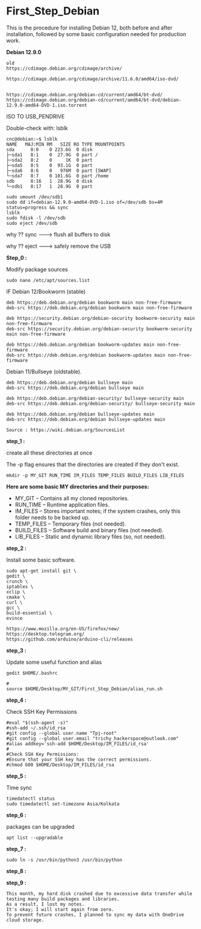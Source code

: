 # First_Step_Debian
This is the procedure for installing Debian 12, both before and after installation, followed by some basic configuration needed for production work.


**Debian 12.9.0**

```
old
https://cdimage.debian.org/cdimage/archive/

https://cdimage.debian.org/cdimage/archive/11.6.0/amd64/iso-dvd/


https://cdimage.debian.org/debian-cd/current/amd64/bt-dvd/
https://cdimage.debian.org/debian-cd/current/amd64/bt-dvd/debian-12.9.0-amd64-DVD-1.iso.torrent

```

ISO TO USB_PENDRIVE


Double-check with: lsblk
```
cnc@debian:~$ lsblk
NAME   MAJ:MIN RM   SIZE RO TYPE MOUNTPOINTS
sda      8:0    0 223.6G  0 disk 
├─sda1   8:1    0  27.9G  0 part /
├─sda2   8:2    0     1K  0 part 
├─sda5   8:5    0  93.1G  0 part 
├─sda6   8:6    0   976M  0 part [SWAP]
└─sda7   8:7    0 101.6G  0 part /home
sdb      8:16   1  28.9G  0 disk 
└─sdb1   8:17   1  28.9G  0 part 

```


```
sudo umount /dev/sdb1
sudo dd if=debian-12.9.0-amd64-DVD-1.iso of=/dev/sdb bs=4M status=progress && sync
lsblk
sudo fdisk -l /dev/sdb
sudo eject /dev/sdb
```


why ?? sync  ---> flush all buffers to disk

why ?? eject ---> safely remove the USB








**Step_0 :**


Modify package sources


```
sudo nano /etc/apt/sources.list
```

IF Debian 12/Bookworm (stable)

```
deb https://deb.debian.org/debian bookworm main non-free-firmware
deb-src https://deb.debian.org/debian bookworm main non-free-firmware

deb https://security.debian.org/debian-security bookworm-security main non-free-firmware
deb-src https://security.debian.org/debian-security bookworm-security main non-free-firmware

deb https://deb.debian.org/debian bookworm-updates main non-free-firmware
deb-src https://deb.debian.org/debian bookworm-updates main non-free-firmware

```


Debian 11/Bullseye (oldstable). 


```
deb https://deb.debian.org/debian bullseye main
deb-src https://deb.debian.org/debian bullseye main

deb https://deb.debian.org/debian-security/ bullseye-security main
deb-src https://deb.debian.org/debian-security/ bullseye-security main

deb https://deb.debian.org/debian bullseye-updates main
deb-src https://deb.debian.org/debian bullseye-updates main

```


```
Source : https://wiki.debian.org/SourcesList
```



**step_1 :**

create all these directories at once

The -p flag ensures that the directories are created if they don't exist.


```
mkdir -p MY_GIT RUN_TIME IM_FILES TEMP_FILES BUILD_FILES LIB_FILES
```


**Here are some basic MY directories and their purposes:**

 -  MY_GIT – Contains all my cloned repositories.
 -  RUN_TIME – Runtime application files.
 -  IM_FILES – Stores important notes; if the system crashes, only this folder needs to be backed up.
 -  TEMP_FILES – Temporary files (not needed).
 -  BUILD_FILES – Software build and binary files (not needed).
 -  LIB_FILES – Static and dynamic library files (so, not needed).



**step_2 :**


Install some basic software.

```
sudo apt-get install git \
gedit \
crunch \
iptables \
xclip \
cmake \
curl \
gcc \
build-essential \
evince
```

```
https://www.mozilla.org/en-US/firefox/new/
https://desktop.telegram.org/
https://github.com/arduino/arduino-cli/releases
```






**step_3 :**

Update some useful function and alias

```
gedit $HOME/.bashrc
```


```
# 
source $HOME/Desktop/MY_GIT/First_Step_Debian/alias_run.sh
```

**step_4 :**

Check SSH Key Permissions


```
#eval "$(ssh-agent -s)"
#ssh-add ~/.ssh/id_rsa
#git config --global user.name "Tpj-root"
#git config --global user.email "trichy_hackerspace@outlook.com"
#alias addkey='ssh-add $HOME/Desktop/IM_FILES/id_rsa'
#
#Check SSH Key Permissions:
#Ensure that your SSH key has the correct permissions.
#chmod 600 $HOME/Desktop/IM_FILES/id_rsa
```




**step_5 :**

Time sync

```
timedatectl status
sudo timedatectl set-timezone Asia/Kolkata
```



**step_6 :**

packages can be upgraded

```
apt list --upgradable
```




**step_7 :**

```
sudo ln -s /usr/bin/python3 /usr/bin/python
```


**step_8 :**


**step_9 :**







```
This month, my hard disk crashed due to excessive data transfer while testing many build packages and libraries. 
As a result, I lost my notes. 
It's okay; I will start again from zero.
To prevent future crashes, I planned to sync my data with OneDrive cloud storage.
```


